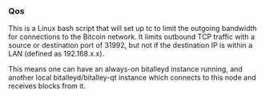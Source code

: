 ### Qos ###

This is a Linux bash script that will set up tc to limit the outgoing bandwidth for connections to the Bitcoin network. It limits outbound TCP traffic with a source or destination port of 31992, but not if the destination IP is within a LAN (defined as 192.168.x.x).

This means one can have an always-on bitalleyd instance running, and another local bitalleyd/bitalley-qt instance which connects to this node and receives blocks from it.
